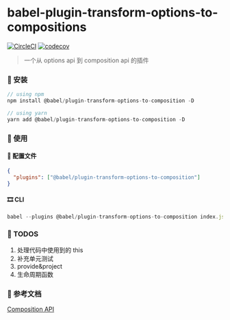 # babel-plugin-transform-options-to-compositions

[![CircleCI](https://circleci.com/gh/Jouryjc/babel-plugin-transform-options-to-compositions/tree/main.svg?style=shield)](https://circleci.com/gh/Jouryjc/babel-plugin-transform-options-to-compositions/tree/main)
[![codecov](https://codecov.io/gh/Jouryjc/babel-plugin-transform-options-to-compositions/branch/main/graph/badge.svg?token=SZ62L3N6PF)](https://codecov.io/gh/Jouryjc/babel-plugin-transform-options-to-compositions)

> 一个从 options api 到 composition api 的插件

### 🧱 安装

```js
// using npm
npm install @babel/plugin-transform-options-to-composition -D

// using yarn
yarn add @babel/plugin-transform-options-to-composition -D
```

### 🌟 使用

#### 📖 配置文件

```json
{
  "plugins": ["@babel/plugin-transform-options-to-composition"]
}
```

#### 🎞️ CLI

```js
babel --plugins @babel/plugin-transform-options-to-composition index.js
```

### 📄 TODOS

1. 处理代码中使用到的 this
2. 补充单元测试
3. provide&project
4. 生命周期函数

### 🔗 参考文档

[Composition API](https://v3.vuejs.org/api/composition-api.html#composition-api)
